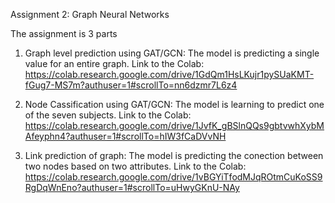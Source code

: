 Assignment 2: Graph Neural Networks

The assignment is 3 parts

1) Graph level prediction using GAT/GCN: The model is predicting a single value for an entire graph.
Link to the Colab: https://colab.research.google.com/drive/1GdQm1HsLKujr1pySUaKMT-fGug7-MS7m?authuser=1#scrollTo=nn6dzmr7L6z4

2) Node Cassification using GAT/GCN: The model is learning to predict one of the seven subjects.
Link to the Colab: https://colab.research.google.com/drive/1JvfK_gBSlnQQs9gbtvwhXybMAfeyphn4?authuser=1#scrollTo=hIW3fCaDVvNH

3) Link prediction of graph: The model is predicting the conection between two nodes based on two attributes.
Link to the Colab: https://colab.research.google.com/drive/1vBGYiTfodMJqROtmCuKoSS9RgDqWnEno?authuser=1#scrollTo=uHwyGKnU-NAy
